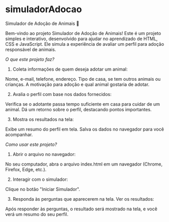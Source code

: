 # simuladorAdocao
Simulador de Adoção de Animais 🐾

Bem-vindo ao projeto Simulador de Adoção de Animais!
Este é um projeto simples e interativo, desenvolvido para ajudar no aprendizado de HTML, CSS e JavaScript. Ele simula a experiência de avaliar um perfil para adoção responsável de animais.

*O que este projeto faz?*
1. Coleta informações de quem deseja adotar um animal:

Nome, e-mail, telefone, endereço.
Tipo de casa, se tem outros animais ou crianças.
A motivação para adoção e qual animal gostaria de adotar.

2. Avalia o perfil com base nos dados fornecidos:

Verifica se o adotante passa tempo suficiente em casa para cuidar de um animal.
Dá um retorno sobre o perfil, destacando pontos importantes.

3. Mostra os resultados na tela:

Exibe um resumo do perfil em tela.
Salva os dados no navegador para você acompanhar.

*Como usar este projeto?*
1. Abrir o arquivo no navegador:

No seu computador, abra o arquivo index.html em um navegador (Chrome, Firefox, Edge, etc.).

2. Interagir com o simulador:

Clique no botão "Iniciar Simulador".

3. Responda às perguntas que aparecerem na tela.
Ver os resultados:

Após responder às perguntas, o resultado será mostrado na tela, e você verá um resumo do seu perfil.
